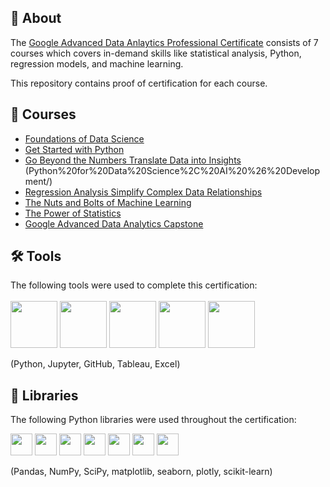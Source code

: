 


## 📄 About
The <a href="https://www.coursera.org/professional-certificates/google-advanced-data-analytics?">Google Advanced Data Anlaytics Professional Certificate</a> consists of 7 courses which covers in-demand skills like statistical analysis, Python, regression models, and machine learning.

This repository contains proof of certification for each course.



## 📑 Courses
- [Foundations of Data Science](Foundations%20of%20Data%20Science/)
- [Get Started with Python](Get%20Started%20with%20Python/)
- [Go Beyond the Numbers Translate Data into Insights](Go%20Beyond%20the%20Numbers%20Translate%20Data%20into%20Insights/)
(Python%20for%20Data%20Science%2C%20AI%20%26%20Development/)
- [Regression Analysis Simplify Complex Data Relationships](Regression%20Analysis%20Simplify%20Complex%20Data%20Relationships/)
- [The Nuts and Bolts of Machine Learning](The%20Nuts%20and%20Bolts%20of%20Machine%20Learning/)
- [The Power of Statistics](The%20Power%20of%20Statistics/)
- [Google Advanced Data Analytics Capstone](Google%20Advanced%20Data%20Analytics%20Capstone/)




## 🛠️ Tools
The following tools were used to complete this certification: <br> <br>
  <img src="https://user-images.githubusercontent.com/84391594/152705364-f16bb223-41aa-4510-8113-51171dfe9953.png" height="75">
  <img src="https://user-images.githubusercontent.com/84391594/152705271-083f8784-b3c9-4065-9733-ea3fa8ad5a7a.png" height="75">
  <img src="https://user-images.githubusercontent.com/84391594/152705273-adffe1bf-b509-44d0-b3ac-671cce5071df.svg" height="75">
  <img src="https://billigence.com/wp-content/uploads/2022/08/2-1024x1024.png" height="75">
  <img src="https://upload.wikimedia.org/wikipedia/commons/thumb/3/34/Microsoft_Office_Excel_%282019%E2%80%93present%29.svg/800px-Microsoft_Office_Excel_%282019%E2%80%93present%29.svg.png" height="75">
  
</p>
(Python, Jupyter, GitHub, Tableau, Excel)

## 📖 Libraries
The following Python libraries were used throughout the certification: <br> 
<p align="left">
  <img  src="https://user-images.githubusercontent.com/84391594/152706127-ce41990f-2588-472a-b5df-6b403a5947e6.png" height="35">
  <img  src="https://user-images.githubusercontent.com/84391594/152706130-5577011e-ecb3-47aa-af73-f6bd1bda05bc.png" height="35">
  <img  src="https://user-images.githubusercontent.com/84391594/152706132-5939da7e-7d1e-43b8-9c46-2d3fe5198dda.png" height="35">
  <img  src="https://user-images.githubusercontent.com/84391594/152706135-85cdd35e-922a-414a-a198-c670fbf8fb25.svg" height="35">
  <img  src="https://user-images.githubusercontent.com/84391594/152706148-36f27f03-1967-45d1-82d8-f6c149c6f21c.svg" height="35">
  <img  src="https://user-images.githubusercontent.com/84391594/152706211-7966848a-a2e1-4c4a-bc08-594a4ca6ff07.png" height="35">
  <img  src="https://user-images.githubusercontent.com/84391594/152706217-c0cfd9d8-22ad-4c3b-9ac7-70a6cf2799f7.png" height="35"> <br>
  
</p>
(Pandas, NumPy, SciPy, matplotlib, seaborn, plotly, scikit-learn)



